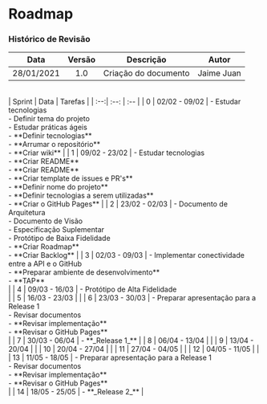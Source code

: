 # Roadmap

### Histórico de Revisão
Data | Versão | Descrição | Autor
:-:|:-:|:-:|:-:
28/01/2021 | 1.0 | Criação do documento | Jaime Juan
<br>
| Sprint | Data | Tarefas |
| :--:| :--: | :-- |
| 0 | 02/02 - 09/02 | - Estudar tecnologias <br> - Definir tema do projeto <br> - Estudar práticas ágeis <br> - **Definir tecnologias** <br> - **Arrumar o repositório** <br> - **Criar wiki** |
| 1 | 09/02 - 23/02 | - Estudar tecnologias <br> - **Criar README** <br> - **Criar README** <br> - **Criar template de issues e PR's** <br> - **Definir nome do projeto** <br> - **Definir tecnologias a serem utilizadas** <br> - **Criar o GitHub Pages** |
| 2 | 23/02 - 02/03 | - Documento de Arquitetura <br> - Documento de Visão <br> - Especificação Suplementar <br> - Protótipo de Baixa Fidelidade <br> - **Criar Roadmap** <br> - **Criar Backlog** |
| 3 | 02/03 - 09/03 | - Implementar conectividade entre a API e o GitHub <br> - **Preparar ambiente de desenvolvimento** <br> - **TAP** <br> |
| 4 | 09/03 - 16/03 | - Protótipo de Alta Fidelidade <br> |
| 5 | 16/03 - 23/03 |  |
| 6 | 23/03 - 30/03 | - Preparar apresentação para a Release 1 <br> - Revisar documentos <br> - **Revisar implementação** <br> - **Revisar o GitHub Pages** <br> |
| 7 | 30/03 - 06/04 | - **_Release 1_** |
| 8 | 06/04 - 13/04 |  |
| 9 | 13/04 - 20/04 |  |
| 10 | 20/04 - 27/04 |  |
| 11 | 27/04 - 04/05 |  |
| 12 | 04/05 - 11/05 |  |
| 13 | 11/05 - 18/05 | - Preparar apresentação para a Release 1 <br> - Revisar documentos <br> - **Revisar implementação** <br> - **Revisar o GitHub Pages** <br> |
| 14 | 18/05 - 25/05 | - **_Release 2_** |